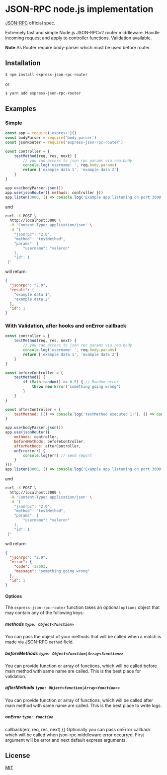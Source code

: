 # JSON-RPC node.js implementation

[JSON-RPC](https://www.jsonrpc.org/specification) official spec.

Extremely fast and simple Node.js JSON-RPCv2 router middleware.
Handle incoming request and apply to controller functions.
Validation available.

**Note** As Router require body-parser which must be used before router.

## Installation

```sh
$ npm install express-json-rpc-router
```
or

```sh
$ yarn add express-json-rpc-router
```

## Examples

### Simple
<!-- eslint-disable no-unused-vars -->

```js
const app = require('express')()
const bodyParser = require('body-parser')
const jsonRouter = require('express-json-rpc-router')

const controller = {
    testMethod(req, res, next) {
        // you can access to json rpc params via req.body
        console.log('username: ', req.body.params)
        return ['example data 1', 'example data 2']
    }
}

app.use(bodyParser.json())
app.use(jsonRouter({ methods: controller }))
app.listen(3000, () => console.log('Example app listening on port 3000'))
```

and 
```bash
curl -X POST \
  http://localhost:3000 \
  -H 'Content-Type: application/json' \
  -d '{
    "jsonrpc": "2.0",
    "method": "testMethod",
    "params": {
        "username": "valeron"
    },
    "id": 1
 }'
```
will return:
```json
{
  "jsonrpc": "2.0",
  "result": [
    "example data 1",
    "example data 2"
  ],
  "id": 1
}
```

### With Validation, after hooks and onError callback
<!-- eslint-disable no-unused-vars -->

```js
const controller = {
    testMethod(req, res, next) {
        // you can access to json rpc params via req.body
        console.log('username: ', req.body.params)
        return ['example data 1', 'example data 2']
    }
}

const beforeController = {
    testMethod() {
        if (Math.random() >= 0.5) { // Random error
            throw new Error('something going wrong')
        }
    }
}

const afterController = {
    testMethod: [() => console.log('testMethod executed 1!'), () => console.log('testMethod executed 2!')]
}

app.use(bodyParser.json())
app.use(jsonRouter({
    methods: controller,
    beforeMethods: beforeController,
    afterMethods: afterController,
    onError(err) {
        console.log(err) // send report
    }
}))
app.listen(3000, () => console.log('Example app listening on port 3000'))
```

and 
```bash
curl -X POST \
  http://localhost:3000 \
  -H 'Content-Type: application/json' \
  -d '{
    "jsonrpc": "2.0",
    "method": "testMethod",
    "params": {
        "username": "valeron"
    },
    "id": 1
 }'
```
will return:
```json
{
  "jsonrpc": "2.0",
  "error": {
    "code": -32603,
    "message": "something going wrong"
  },
  "id": 1
}
```

#### Options

The `express-json-rpc-router` function takes an optional `options` object that may contain any of the following keys:

##### methods `type: Object<function>`
You can pass the object of your methods that will be called when a match is made via JSON-RPC `method` field.

##### beforeMethods `type: Object<function|Array<function>>`
You can provide function or array of functions, which will be called before main method with same name are called. This is the best place for validation.

##### afterMethods `type: Object<function|Array<function>>`
You can provide function or array of functions, which will be called after main method with same name are called. This is the best place to write logs.

##### onError `type: function`
callback(err, req, res, next) {}
Optionally you can pass onError callback which will be called when json-rpc middleware error occurred. First argument will be error and next default express arguments.

## License

[MIT](LICENSE)

